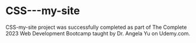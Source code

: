 # CSS---my-site

CSS-my-site project was successfully completed as part of The Complete 2023 Web Development Bootcamp taught by Dr. Angela Yu on Udemy.com.
